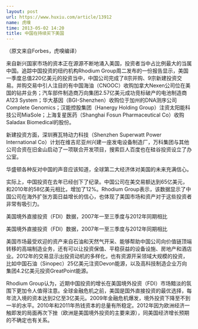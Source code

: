 ```yaml
---
layout: post
url: https://www.huxiu.com/article/13912
name: 虎嗅
time: 2013-05-02 14:20
title: 中国在持续买下美国
---
```

（原文来自Forbes，虎嗅编译）

来自新兴国家市场的资本正在源源不断地涌入美国，投资者当中占比例最大的当属中国。追踪中国投资的纽约机构Rhodium Group周二发布的一份报告显示，美国一季度总值220亿美元的投资当中，中国公司完成了8宗并购、9宗新建投资交易。并购交易中引人注目的有中国海油（CNOOC）收购加拿大Nexen公司位在美国的钻井业务；汽车部件制造商万向集团2.57亿美元成功竞标破产的电池制造商A123 System；华大基因（BGI-Shenzhen）收购位于加州的DNA测序公司Complete Genomics；汉能控股集团（Hanergy Holding Group）注资太阳能科技公司MiaSole；上海复星医药（Shanghai Fosun Pharmaceutical Co）收购Saladax Biomedical的股份。

新建投资方面，深圳赛瓦特动力科技（Shenzhen Superwatt Power International Co）计划在维吉尼亚州兴建一座发电设备制造厂，万科集团与其他公司合资在旧金山启动了一项联合开发项目，搜索巨人百度也在硅谷投资设立了办公室。

华盛顿各种反对中国的声音应该知道，全球第二大经济体对美国的未来充满信心。

实际上，中国投资在去年已经创下了纪录。中国公司在美交易额达到65亿美元，和2010年的58亿美元相比，增加了12%。Rhodium Group表示，该数据显示了中国公司在海外扩张方面日益增长的信心，也体现了美国市场和资产对于这些投资者非常有吸引力。

美国境外直接投资（FDI）数据，2007年一至三季度与2012年同期相比

美国境外直接投资（FDI）数据，2007年一至三季度与2012年同期相比

美国市场最受欢迎的资产来自石油和天然气开采、能够帮助中国公司向价值链顶端转移的高端制造业务，还有可以让投资保值、平稳获益的设备设施、房地产和酒店业。2012年的交易显示出投资动机的多样化，也有资源开采领域大规模的投资，比如中国石油（Sinopec）25亿美元注资Devon能源，以及高科技制造企业万向集团4.2亿美元投资GreatPoint能源。

Rhodium Group认为，近期中国投资的增长在美国境外投资（FDI）市场黯淡的氛围下更加令人值得注意。全球金融危机之前，美国是国外直接投资的最优选择，每年流入境的资本达到2亿至3亿美元。2009年金融危机爆发，境外投资下降至不到一半的水平。2010年和2011年热钱资本的总量有所稳定。2012年因为欧洲经济一触即发的局面再次下挫（欧洲是美国境外投资的主要来源），同美国经济增长预期的不确定也有关系。

